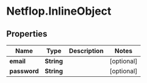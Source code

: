 # Netflop.InlineObject

## Properties

Name | Type | Description | Notes
------------ | ------------- | ------------- | -------------
**email** | **String** |  | [optional] 
**password** | **String** |  | [optional] 


